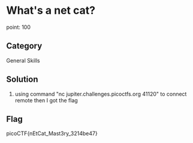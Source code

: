 # What's a net cat?
point: 100

## Category
General Skills

## Solution 
1. using command "nc jupiter.challenges.picoctfs.org 41120" to connect remote then I got the flag

## Flag 
picoCTF{nEtCat_Mast3ry_3214be47}
